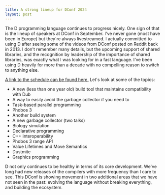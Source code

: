 ```yaml
---
title: A strong lineup for DConf 2024
layout: post
---
```

The D programming language continues to progress nicely. One sign of that is the lineup of speakers at DConf in September. I've never gone (most have been in Europe) but they're always livestreamed. I actually committed to using D after seeing some of the videos from DConf posted on Reddit back in 2013. I don't remember many details, but the upcoming support of shared libraries, and the recognition by leadership of the importance of shared libraries, was exactly what I was looking for in a fast language. I've been using D heavily for more than a decade with no compelling reason to switch to anything else.

[A link to the schedule can be found here.](https://dconf.org/2024/index.html#schedule) Let's look at some of the topics:

- A new (less than one year old) build tool that maintains compatibility with Dub
- A way to easily avoid the garbage collector if you need to
- Task-based parallel programming
- Phobos 3
- Another build system
- A new garbage collector (two talks)
- Biology simulation
- Declarative programming
- C++ interoperability
- Phobos 3 range API
- Value Lifetimes and Move Semantics
- Dustmite
- Graphics programming

D not only continues to be healthy in terms of its core development. We've long had new releases of the compilers with more frequency than I care to see. This DConf is showing movement in two additional areas that we have not seen in the past: evolving the language without breaking everything, and building the ecosystem.